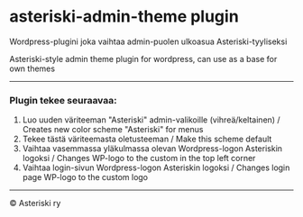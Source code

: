 # asteriski-admin-theme plugin
Wordpress-plugini joka vaihtaa admin-puolen ulkoasua Asteriski-tyyliseksi

Asteriski-style admin theme plugin for wordpress, can use as a base for own themes

--------------------------
### Plugin tekee seuraavaa:
1. Luo uuden väriteeman "Asteriski" admin-valikoille (vihreä/keltainen) / Creates new color scheme "Asteriski" for menus
2. Tekee tästä väriteemasta oletusteeman / Make this scheme default
3. Vaihtaa vasemmassa yläkulmassa olevan Wordpress-logon Asteriskin logoksi / Changes WP-logo to the custom in the top left corner
4. Vaihtaa login-sivun Wordpress-logon Asteriskin logoksi / Changes login page WP-logo to the custom logo

---
© Asteriski ry
